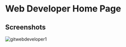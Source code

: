 # Web Developer Home Page

## Screenshots
![gitwebdeveloper1](https://user-images.githubusercontent.com/110158807/184408948-3087e52e-d53e-48b3-9978-0e0870c0c6ed.png)
